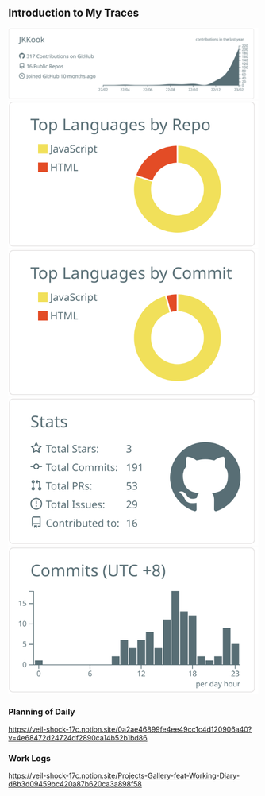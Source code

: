 ## Introduction to My Traces

[![](https://raw.githubusercontent.com/JKKook/JKKook/main/profile-summary-card-output/default/0-profile-details.svg)](https://github.com/vn7n24fzkq/github-profile-summary-cards)
[![](https://raw.githubusercontent.com/JKKook/JKKook/main/profile-summary-card-output/default/1-repos-per-language.svg)](https://github.com/vn7n24fzkq/github-profile-summary-cards) [![](https://raw.githubusercontent.com/JKKook/JKKook/main/profile-summary-card-output/default/2-most-commit-language.svg)](https://github.com/vn7n24fzkq/github-profile-summary-cards)
[![](https://raw.githubusercontent.com/JKKook/JKKook/main/profile-summary-card-output/default/3-stats.svg)](https://github.com/vn7n24fzkq/github-profile-summary-cards) [![](https://raw.githubusercontent.com/JKKook/JKKook/main/profile-summary-card-output/default/4-productive-time.svg)](https://github.com/vn7n24fzkq/github-profile-summary-cards)


### Planning of Daily
https://veil-shock-17c.notion.site/0a2ae46899fe4ee49cc1c4d120906a40?v=4e68472d24724df2890ca14b52b1bd86

### Work Logs
https://veil-shock-17c.notion.site/Projects-Gallery-feat-Working-Diary-d8b3d09459bc420a87b620ca3a898f58
